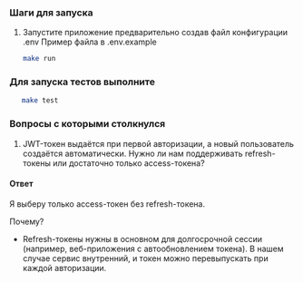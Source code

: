### Шаги для запуска


1. Запустите приложение предварительно создав файл конфигурации .env
Пример файла в .env.example
    ```bash
   make run

### Для запуска тестов выполните

```bash
   make test
```


### Вопросы с которыми столкнулся 

1. JWT-токен выдаётся при первой авторизации, а новый пользователь создаётся автоматически. Нужно ли нам поддерживать 
refresh-токены или достаточно только access-токена?

#### Ответ
Я выберу только access-токен без refresh-токена.

Почему?
- Refresh-токены нужны в основном для долгосрочной сессии (например, веб-приложения с автообновлением токена). В нашем случае сервис внутренний, и токен можно перевыпускать при каждой авторизации.
